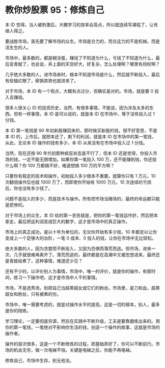 # 教你炒股票 95：修炼自己

本 ID 觉得，当人被刺激后，大概学习的效率会高点，所以就连续写课程了，让有缘人得之。

要战胜市场，首先要了解市场的众生。市场是合力的，而合这力的不是机械，而是活生生的人。

市场中，最多数的，都是糊涂蛋，赚钱了不知道为什么，亏钱了不知道为什么，最后变青蛙了，也会说，井上面的天空好大，好复杂，怎么处理啊？哪里有拐杖啊？

几乎绝大多数的人，进市场来时，根本不知道市场是什么，然后就不断投入，最后有些输红眼了，砸锅卖铁也就进来了。

对于市场，本 ID 有一个观点，大概有点过分，但确实是对的。市场，就是要 0 投入去赚钱。

很多人很关心 ID 的投资历史，当然，有很多事情，不能说，因为涉及太多的东西。但有一样事情，本 ID 是可以说的，就是本 ID 在市场中，等于没有投入过 1 分钱。

本 ID 第一笔钱是 90 年初新股赚回来的，那时候买新股的钱，很不好意思，不是本 ID 的，上市后，就把本还了，剩下的利润，就是本 ID 在市场中的第一笔钱，从此，无论本 ID 操作的钱有多少，本 ID 从来没有在市场中投入过 1 分钱。

当然，现在还按 90 年代初那种疯狂状态是不行了，但本 ID 还是觉得，你投入市场的钱，一定不能无限增加。如果你第一笔投入 100 万，还不能赚到钱，你还投什么啊？你 100 万都搞不好，难道想搞 100 万的平方啊？

只要你有稳定的技术和操作，初始投入多少根本不重要。就算你只有 1 万元，10 次翻倍操作后也就 1000 万了，而即使你开始有 1000 万元，10 次连续的亏损后，你也没有多少钱了。

问题不是投入的多少，而是技术与操作。所有把市场当赌场的，最终的命运都只能是悲惨的。

对于市场上的众生，本 ID 给的第一忠告就是，把你的第一笔钱运作好，然后把本拿走，最后把这利润变成巨大的数字，这才是市场中的真正操作。

市场上的真正成功，是以十年为单位的，无论你开始有多少钱，10 年都足以让你变成上一个足够大的台阶，一笔 0 成本、0 投入的钱，让你在市场中无比轻松。

绝大多数的人，因为贪婪而不断投入，又因为恐惧而落荒而逃。但市场，进来一次，几乎就很难再离开了。落荒而逃的，最终都是在高潮中又被忽悠进来，最终还是青蛙给煮了，这种事情，难道还少见？

还有不少的，以评价别人为事情，市场中，唯一的评价，就是你的操作，有那时间，练习一下操作吧，这才是市场中人干的事情。

市场，不是选秀场，别把自己当超男超女或它们的粉丝。市场里，是刀和血，超男超女和粉丝，只有被煮的份。

市场中，唯一需要考虑的，就是对操作水平的提高，这是一切的根本。别人，最多是你的陪练。

学习理论，一定要彻底穷源，然后在实践中不断升级，工夫是要靠磨练出来的。用你的第一笔钱，一笔绝对不影响你生活的钱，创造一个操作的故事，这就是市场的操作者。

操作的层次很多，这是一个不断修炼的过程，把基础弄好了，你可以不断前行。市场的机会无穷，做一次电梯不怕，关键是电梯之后，你能不再电梯。

修炼自己，市场中生存，别无他法。
